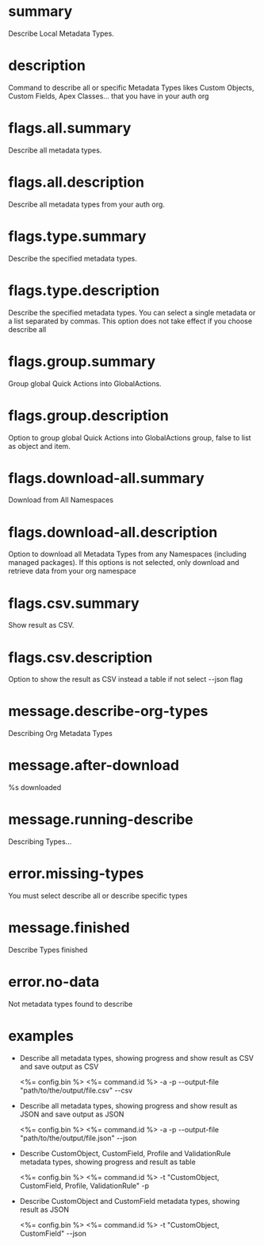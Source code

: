 # summary

Describe Local Metadata Types.

# description

Command to describe all or specific Metadata Types likes Custom Objects, Custom Fields, Apex Classes... that you have in your auth org

# flags.all.summary

Describe all metadata types.

# flags.all.description

Describe all metadata types from your auth org.

# flags.type.summary

Describe the specified metadata types.

# flags.type.description

Describe the specified metadata types. You can select a single metadata or a list separated by commas. This option does not take effect if you choose describe all

# flags.group.summary

Group global Quick Actions into GlobalActions.

# flags.group.description

Option to group global Quick Actions into GlobalActions group, false to list as object and item.

# flags.download-all.summary

Download from All Namespaces

# flags.download-all.description

Option to download all Metadata Types from any Namespaces (including managed packages). If this options is not selected, only download and retrieve data from your org namespace

# flags.csv.summary

Show result as CSV.

# flags.csv.description

Option to show the result as CSV instead a table if not select --json flag

# message.describe-org-types

Describing Org Metadata Types

# message.after-download

%s downloaded

# message.running-describe

Describing Types...

# error.missing-types

You must select describe all or describe specific types

# message.finished

Describe Types finished

# error.no-data

Not metadata types found to describe

# examples

- Describe all metadata types, showing progress and show result as CSV and save output as CSV

  <%= config.bin %> <%= command.id %> -a -p --output-file "path/to/the/output/file.csv" --csv

- Describe all metadata types, showing progress and show result as JSON and save output as JSON

  <%= config.bin %> <%= command.id %> -a -p --output-file "path/to/the/output/file.json" --json

- Describe CustomObject, CustomField, Profile and ValidationRule metadata types, showing progress and result as table

  <%= config.bin %> <%= command.id %> -t "CustomObject, CustomField, Profile, ValidationRule" -p

- Describe CustomObject and CustomField metadata types, showing result as JSON

  <%= config.bin %> <%= command.id %> -t "CustomObject, CustomField" --json

